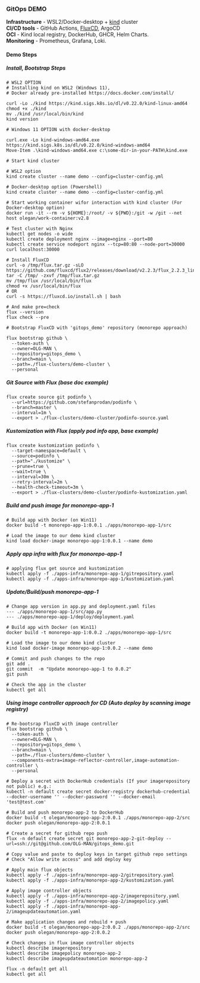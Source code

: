 ### GitOps DEMO 

<strong>Infrastructure</strong> - WSL2/Docker-desktop + [kind](https://kind.sigs.k8s.io/docs/user/using-wsl2/) cluster\
<strong>CI/CD tools</strong> - GitHub Actions, [FluxCD](https://fluxcd.io/flux/get-started/), ArgoCD\
<strong>OCI</strong> - Kind local registry, DockerHub, GHCR, Helm Charts.\
<strong>Monitoring</strong> - Prometheus, Grafana, Loki.

#### Demo Steps

##### Install, Bootstrap Steps

```
# WSL2 OPTION
# Installing kind on WSL2 (Windows 11), 
# Docker already pre-installed https://docs.docker.com/install/

curl -Lo ./kind https://kind.sigs.k8s.io/dl/v0.22.0/kind-linux-amd64
chmod +x ./kind
mv ./kind /usr/local/bin/kind
kind version
```

```
# Windows 11 OPTION with docker-desktop 

curl.exe -Lo kind-windows-amd64.exe https://kind.sigs.k8s.io/dl/v0.22.0/kind-windows-amd64
Move-Item .\kind-windows-amd64.exe c:\some-dir-in-your-PATH\kind.exe
```

```
# Start kind cluster

# WSL2 option
kind create cluster --name demo --config=cluster-config.yml

# Docker-desktop option (Powershell)
kind create cluster --name demo --config=cluster-config.yml
```

```
# Start working container wifor interaction with kind cluster (For Docker-desktop option)
docker run -it --rm -v ${HOME}:/root/ -v ${PWD}:/git -w /git --net host olegan/work-container:v2.8
```

```
# Test cluster with Nginx 
kubectl get nodes -o wide 
kubectl create deployment nginx --image=nginx --port=80
kubectl create service nodeport nginx --tcp=80:80 --node-port=30000
curl localhost:30000
```

```
# Install FluxCD
curl -o /tmp/flux.tar.gz -sLO https://github.com/fluxcd/flux2/releases/download/v2.2.3/flux_2.2.3_linux_amd64.tar.gz
tar -C /tmp/ -zxvf /tmp/flux.tar.gz
mv /tmp/flux /usr/local/bin/flux
chmod +x /usr/local/bin/flux
# OR
curl -s https://fluxcd.io/install.sh | bash

# And make pre=check
flux --version
flux check --pre
```
 
```
# Bootstrap FluxCD with 'gitops_demo' repository (monorepo approach)

flux bootstrap github \
  --token-auth \
  --owner=OLG-MAN \
  --repository=gitops_demo \
  --branch=main \
  --path=./flux-clusters/demo-cluster \
  --personal
```

##### Git Source with Flux (base doc example)

```
flux create source git podinfo \
  --url=https://github.com/stefanprodan/podinfo \
  --branch=master \
  --interval=1m \
  --export > ./flux-clusters/demo-cluster/podinfo-source.yaml
```

##### Kustomization with Flux (apply pod info app, base example)
```
flux create kustomization podinfo \
  --target-namespace=default \
  --source=podinfo \
  --path="./kustomize" \
  --prune=true \
  --wait=true \
  --interval=30m \
  --retry-interval=2m \
  --health-check-timeout=3m \
  --export > ./flux-clusters/demo-cluster/podinfo-kustomization.yaml
```

##### Build and push image for monorepo-app-1
```
# Build app with Docker (on Win11)
docker build -t monorepo-app-1:0.0.1 ./apps/monorepo-app-1/src

# Load the image to our demo kind cluster
kind load docker-image monorepo-app-1:0.0.1 --name demo
```

##### Apply app infra with flux for monorepo-app-1
```
# applying flux get source and kustomization
kubectl apply -f ./apps-infra/monorepo-app-1/gitrepository.yaml
kubectl apply -f ./apps-infra/monorepo-app-1/kustomization.yaml
```

##### Update/Build/push monorepo-app-1
```
# Change app version in app.py and deployment.yaml files
--- ./apps/monorepo-app-1/src/app.py
--- ./apps/monorepo-app-1/deploy/deployment.yaml

# Build app with Docker (on Win11)
docker build -t monorepo-app-1:0.0.2 ./apps/monorepo-app-1/src

# Load the image to our demo kind cluster
kind load docker-image monorepo-app-1:0.0.2 --name demo

# Commit and push changes to the repo
git add .
git commit  -m "Update monorepo-app-1 to 0.0.2"
git push

# Check the app in the cluster
kubectl get all
```

##### Using image controller approach for CD (Auto deploy by scanning image registry)

```
# Re-bootsrap FluxCD with image controller
flux bootstrap github \
  --token-auth \
  --owner=OLG-MAN \
  --repository=gitops_demo \
  --branch=main \
  --path=./flux-clusters/demo-cluster \
  --components-extra=image-reflector-controller,image-automation-controller \
  --personal

# Deploy a secret with DockerHub credentials (If your imagerepository not public) e.g.:
kubectl -n default create secret docker-registry dockerhub-credential --docker-username '' --docker-password '' --docker-email 'test@test.com'
```

```
# Build and push monorepo-app-2 to DockerHub
docker build -t olegan/monorepo-app-2:0.0.1 ./apps/monorepo-app-2/src
docker push olegan/monorepo-app-2:0.0.1

# Create a secret for github repo push
flux -n default create secret git monorepo-app-2-git-deploy --url=ssh://git@github.com/OLG-MAN/gitops_demo.git

# Copy value and paste to deploy keys in target github repo settings
# Check "Allow write access" and add deploy key
```

```
# Apply main flux objects
kubectl apply -f ./apps-infra/monorepo-app-2/gitrepository.yaml
kubectl apply -f ./apps-infra/monorepo-app-2/kustomization.yaml

# Apply image controller objects
kubectl apply -f ./apps-infra/monorepo-app-2/imagerepository.yaml
kubectl apply -f ./apps-infra/monorepo-app-2/imagepolicy.yaml
kubectl apply -f ./apps-infra/monorepo-app-2/imageupdateautomation.yaml
```

```
# Make application changes and rebuild + push
docker build -t olegan/monorepo-app-2:0.0.2 ./apps/monorepo-app-2/src
docker push olegan/monorepo-app-2:0.0.2

# Check changes in flux image controller objects
kubectl describe imagerepository
kubectl describe imagepolicy monorepo-app-2
kubectl describe imageupdateautomation monorepo-app-2

flux -n default get all
kubectl get all
```
